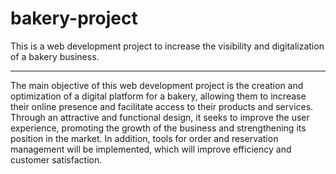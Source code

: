 # bakery-project
This is a web development project to increase the visibility and digitalization of a bakery business.
<hr>
<p>The main objective of this web development project is the creation and optimization of a digital platform for a bakery, allowing them to increase their online presence and facilitate access to their products and services. Through an attractive and functional design, it seeks to improve the user experience, promoting the growth of the business and strengthening its position in the market. In addition, tools for order and reservation management will be implemented, which will improve efficiency and customer satisfaction.</p>
